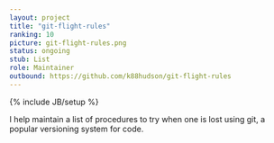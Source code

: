 ```yaml
---
layout: project
title: "git-flight-rules"
ranking: 10
picture: git-flight-rules.png
status: ongoing
stub: List
role: Maintainer
outbound: https://github.com/k88hudson/git-flight-rules
---
```

{% include JB/setup %}

I help maintain a list of procedures to try when one is lost using git, a popular versioning system for code.